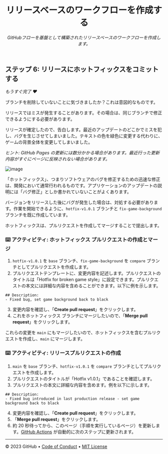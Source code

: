 <header>

<!--
<<< 作成者メモ: コースヘッダー >>>
このテンプレートを使用してコースを作成する方法の詳細については、<https://skills.github.com/quickstart> をご覧ください。
1280×640 の画像、文頭大文字で書かれたコース名、そして強調表示を使った簡潔な説明を含めてください。
リポジトリ設定で、テンプレートリポジトリを有効にし、1280×640 のソーシャル画像を追加し、ヘッドブランチの自動削除を設定します。
「About」の横に説明とタグを追加し、リリース、パッケージ、環境を無効にします。
オープンソースライセンスを追加します。GitHub は MIT ライセンスを使用しています。
-->

# リリースベースのワークフローを作成する

_GitHubフローを基盤として構築されたリリースベースのワークフローを作成します。_

</header>

<!--
<<< 著者注: ステップ 6 >>>
前のステップを承認することから、このステップを開始します。
用語を定義し、docs.github.com へのリンクを追加します。
-->

## ステップ 6: リリースにホットフィックスをコミットする

_もうすぐ完了 :heart:_

ブランチを削除していないことに気づきましたか？これは意図的なものです。

リリースではミスが発生することがあります。その場合は、同じブランチで修正できるようにする必要があります。

リリースが確定したので、告白します。最近のアップデートのどこかでミスを犯し、バグを生じさせてしまいました。テキストの色を緑色に変更する代わりに、ゲームの背景全体を変更してしまいました。

_ヒント: GitHub Pages の更新には数分かかる場合があります。最近行った更新内容がすぐにページに反映されない場合があります。_

![image](https://user-images.githubusercontent.com/13326548/48045461-487dd800-e145-11e8-843c-b91a82213eb8.png)

「ホットフィックス」、つまりソフトウェアのバグを修正するための迅速な修正は、開発において通常行われるものです。アプリケーションのアップデートの説明には「バグ修正」としか書かれていないことがよくあります。

バージョンをリリースした後にバグが発生した場合は、対処する必要があります。作業を開始できるように、`hotfix-v1.0.1` ブランチと `fix-game-background` ブランチを既に作成しています。

ホットフィックスは、プルリクエストを作成してマージすることで提出します。

### :keyboard: アクティビティ: ホットフィックス プルリクエストの作成とマージ

1. `hotfix-v1.0.1` を `base` ブランチ、`fix-game-background` を `compare` ブランチとしてプルリクエストを作成します。
2. プルリクエストテンプレートに、変更内容を記述します。プルリクエストのタイトルは「Hotfix for broken game style」に設定できます。プルリクエストの本文には詳細な内容を含めることができます。以下に例を示します。
```
## Description:
- Fixed bug, set game background back to black
```
3. 変更内容を確認し、「**Create pull request**」をクリックします。
4. これをホットフィックス ブランチにマージしたいので、「**Merge pull request**」をクリックします。

これらの変更を `main` にもマージしたいので、ホットフィックスを含むプルリクエストを作成し、`main` にマージします。

### :keyboard: アクティビティ: リリースプルリクエストの作成

1. `main` を `base` ブランチ、`hotfix-v1.0.1` を `compare` ブランチとしてプルリクエストを作成します。
2. プルリクエストのタイトルが「Hotfix v1.0.1」であることを確認します。
3. プルリクエストの本文に詳細な内容を含めます。例を以下に示します。
```
## Description:
- Fixed bug introduced in last production release - set game background back to black
```
4. 変更内容を確認し、「**Create pull request**」をクリックします。
5. 「**Merge pull request**」をクリックします。
6. 約 20 秒待ってから、このページ（手順を実行しているページ）を更新します。[GitHub Actions](https://docs.github.com/en/actions) が自動的に次のステップに更新されます。

<footer>

<!--
  <<< Author notes: Footer >>>
  Add a link to get support, GitHub status page, code of conduct, license link.
-->

---

&copy; 2023 GitHub &bull; [Code of Conduct](https://www.contributor-covenant.org/version/2/1/code_of_conduct/code_of_conduct.md) &bull; [MIT License](https://gh.io/mit)

</footer>
